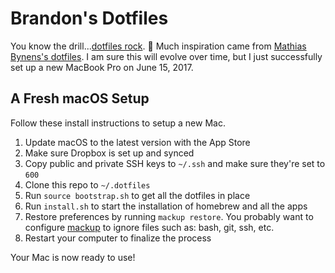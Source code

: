 # Brandon's Dotfiles

You know the drill...[dotfiles rock](https://dotfiles.github.io/). :tada: Much inspiration came from [Mathias Bynens's dotfiles](https://github.com/mathiasbynens/dotfiles). I am sure this will evolve over time, but I just successfully set up a new MacBook Pro on June 15, 2017.

## A Fresh macOS Setup

Follow these install instructions to setup a new Mac.

1. Update macOS to the latest version with the App Store
1. Make sure Dropbox is set up and synced
1. Copy public and private SSH keys to `~/.ssh` and make sure they're set to `600`
1. Clone this repo to `~/.dotfiles`
1. Run `source bootstrap.sh` to get all the dotfiles in place
1. Run `install.sh` to start the installation of homebrew and all the apps
1. Restore preferences by running `mackup restore`. You probably want to configure [mackup](https://github.com/lra/mackup) to ignore files such as: bash, git, ssh, etc.
1. Restart your computer to finalize the process

Your Mac is now ready to use!
